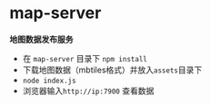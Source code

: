 # map-server

**地图数据发布服务**

- 在 `map-server` 目录下 `npm install`
- 下载地图数据（mbtiles格式）并放入`assets`目录下
- `node index.js`
- 浏览器输入`http://ip:7900` 查看数据
